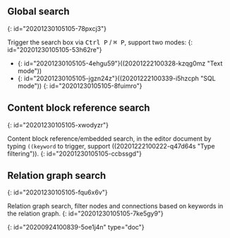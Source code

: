 ## Global search
{: id="20201230105105-78pxcj3"}

Trigger the search box via <kbd>Ctrl P</kbd> / <kbd>⌘ P</kbd>, support two modes:
{: id="20201230105105-53h62re"}

* {: id="20201230105105-4ehgu59"}((20201222100328-kzqg0mz "Text mode"))
* {: id="20201230105105-jgzn24z"}((20201222100339-i5hzcph "SQL mode"))
{: id="20201230105105-8fuimro"}

## Content block reference search
{: id="20201230105105-xwodyzr"}

Content block reference/embedded search, in the editor document by typing `((keyword` to trigger, support ((20201222100222-q47d64s "Type filtering")).
{: id="20201230105105-ccbssgd"}

## Relation graph search
{: id="20201230105105-fqu6x6v"}

Relation graph search, filter nodes and connections based on keywords in the relation graph.
{: id="20201230105105-7ke5gy9"}


{: id="20200924100839-5oe1j4n" type="doc"}
